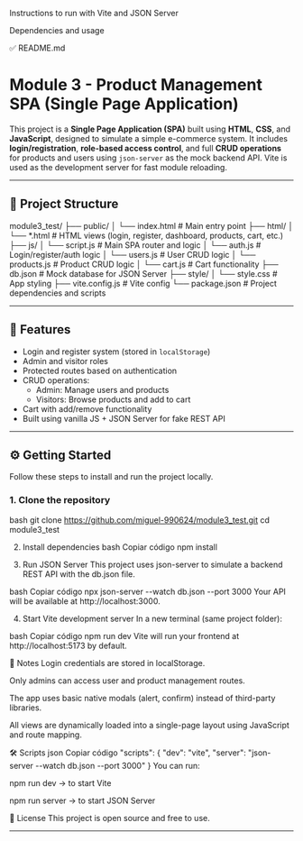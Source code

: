 Instructions to run with Vite and JSON Server

Dependencies and usage

✅ README.md

# Module 3 - Product Management SPA (Single Page Application)

This project is a **Single Page Application (SPA)** built using **HTML**, **CSS**, and **JavaScript**, designed to simulate a simple e-commerce system. It includes **login/registration**, **role-based access control**, and full **CRUD operations** for products and users using `json-server` as the mock backend API. Vite is used as the development server for fast module reloading.

---

## 📁 Project Structure

module3_test/
├── public/
│ └── index.html # Main entry point
├── html/
│ └── *.html # HTML views (login, register, dashboard, products, cart, etc.)
├── js/
│ └── script.js # Main SPA router and logic
│ └── auth.js # Login/register/auth logic
│ └── users.js # User CRUD logic
│ └── products.js # Product CRUD logic
│ └── cart.js # Cart functionality
├── db.json # Mock database for JSON Server
├── style/
│ └── style.css # App styling
├── vite.config.js # Vite config
└── package.json # Project dependencies and scripts

---

## 🚀 Features

- Login and register system (stored in `localStorage`)
- Admin and visitor roles
- Protected routes based on authentication
- CRUD operations:
  - Admin: Manage users and products
  - Visitors: Browse products and add to cart
- Cart with add/remove functionality
- Built using vanilla JS + JSON Server for fake REST API

---

## ⚙️ Getting Started

Follow these steps to install and run the project locally.

### 1. Clone the repository

bash
git clone https://github.com/miguel-990624/module3_test.git
cd module3_test

2. Install dependencies
bash
Copiar código
npm install

3. Run JSON Server
This project uses json-server to simulate a backend REST API with the db.json file.

bash
Copiar código
npx json-server --watch db.json --port 3000
Your API will be available at http://localhost:3000.

4. Start Vite development server
In a new terminal (same project folder):

bash
Copiar código
npm run dev
Vite will run your frontend at http://localhost:5173 by default.

📌 Notes
Login credentials are stored in localStorage.

Only admins can access user and product management routes.

The app uses basic native modals (alert, confirm) instead of third-party libraries.

All views are dynamically loaded into a single-page layout using JavaScript and route mapping.

🛠 Scripts
json
Copiar código
"scripts": {
  "dev": "vite",
  "server": "json-server --watch db.json --port 3000"
}
You can run:

npm run dev → to start Vite

npm run server → to start JSON Server

📄 License
This project is open source and free to use.

---

